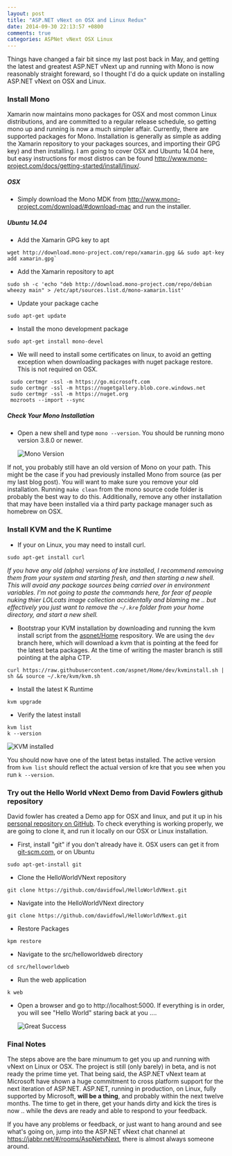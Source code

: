 ```yaml
---
layout: post
title: "ASP.NET vNext on OSX and Linux Redux"
date: 2014-09-30 22:13:57 +0800
comments: true
categories: ASPNet vNext OSX Linux
---
```


Things have changed a fair bit since my last post back in May, and getting the latest and greatest ASP.NET vNext up and running with Mono is now reasonably straight foreward,
so I thought I'd do a quick update on installing ASP.NET vNext on OSX and Linux.

### Install Mono

Xamarin now maintains mono packages for OSX and most common Linux distributions, and are committed to a regular release schedule, so getting mono up and running is now a much simpler affair. Currently, there are supported packages for Mono. Installation is generally as simple as adding the Xamarin repository to your packages sources, and importing their GPG key) and then installing. I am going to cover OSX and Ubuntu 14.04 here, but easy instructions for most distros can be found http://www.mono-project.com/docs/getting-started/install/linux/.

##### OSX

* Simply download the Mono MDK from http://www.mono-project.com/download/#download-mac and run the installer.


##### Ubuntu 14.04

* Add the Xamarin GPG key to apt
```
wget http://download.mono-project.com/repo/xamarin.gpg && sudo apt-key add xamarin.gpg`
```
* Add the Xamarin repository to apt
```
sudo sh -c 'echo "deb http://download.mono-project.com/repo/debian wheezy main" > /etc/apt/sources.list.d/mono-xamarin.list'
```
* Update your package cache
```
sudo apt-get update
```
* Install the mono development package
```
sudo apt-get install mono-devel
```

* We will need to install some certificates on linux, to avoid an getting exception when downloading packages with nuget package restore. This is not required on OSX.
```
 sudo certmgr -ssl -m https://go.microsoft.com
 sudo certmgr -ssl -m https://nugetgallery.blob.core.windows.net
 sudo certmgr -ssl -m https://nuget.org
 mozroots --import --sync
```


##### Check Your Mono Installation

* Open a new shell and type `mono --version`. You should be running mono version 3.8.0 or newer.

    ![Mono Version](https://s3-ap-southeast-1.amazonaws.com/uploads-ap.hipchat.com/24631/1103057/CwcEnLnN2p3lZnh/upload.png)


If not, you probably still have an old version of Mono on your path. This might be the case if you had previously installed Mono from source (as per my last blog post). You will want to make sure you remove your old installation. Running `make clean` from the mono source code folder is probably the best way to do this. Additionally, remove any other installation that may have been installed via a third party package manager such as homebrew on OSX.

### Install KVM and the K Runtime

* If your on Linux, you may need to install curl.
```
sudo apt-get install curl
```
_If you have any old (alpha) versions of kre installed, I recommend removing them from your system and starting fresh, and then starting a new shell. This will avoid any package sources being carried over in environment variables. I'm not going to paste the commands here, for fear of people nuking thier LOLcats image collection accidentally and blaming me .. but effectively you just want to remove the `~/.kre` folder from your home directory, and start a new shell._

* Bootstrap your KVM installation by downloading and running the kvm install script from the [aspnet/Home](https://github.com/aspnet/Home) respository. We are using the `dev` branch here, which will download a kvm that is pointing at the feed for the latest beta packages. At the time of writing the master branch is still pointing at the alpha CTP.
```
curl https://raw.githubusercontent.com/aspnet/Home/dev/kvminstall.sh | sh && source ~/.kre/kvm/kvm.sh
```
* Install the latest K Runtime
```
kvm upgrade
```
* Verify the latest install
```
kvm list
k --version
```
![KVM installed](https://s3-ap-southeast-1.amazonaws.com/uploads-ap.hipchat.com/24631/1103057/Me72unTWXm3RF85/upload.png)

You should now have one of the latest betas installed. The active version from `kvm list` should reflect the actual version of kre that you see when you run `k --version`.

 
### Try out the Hello World vNext Demo from David Fowlers github repository

David fowler has created a Demo app for OSX and linux, and put it up in his [personal repository on GitHub](https://github.com/davidfowl/HelloWorldVNext). To check everything is working properly, we are going to clone it, and run it locally on our OSX or Linux installation.

* First, install "git" if you don't already have it. OSX users can get it from [git-scm.com](http://git-scm.com/download/mac), or on Ubuntu
```
sudo apt-get-install git
```
* Clone the HelloWorldVNext repository
```
git clone https://github.com/davidfowl/HelloWorldVNext.git
```
* Navigate into the HelloWorldVNext directory
```
git clone https://github.com/davidfowl/HelloWorldVNext.git
```
* Restore Packages
```
kpm restore
```
* Navigate to the src/helloworldweb directory
```
cd src/helloworldweb
```
* Run the web application
```
k web
```
* Open a browser and go to http://localhost:5000. If everything is in order, you will see "Hello World" staring back at you ....

  ![Great Success](https://jabbrlive.blob.core.windows.net/jabbr-uploads/clipboard_cf58.png)

### Final Notes

The steps above are the bare minumum to get you up and running with vNext on Linux or OSX. The project is still (only barely) in beta, and is not ready the prime time yet. That being said, the ASP.NET vNext team at Microsoft have shown a huge commitment to cross platform support for the next iteration of ASP.NET. ASP.NET, running in production, on Linux, fully supported by Microsoft, __will be a thing__, and probably within the next twelve months. The time to get in there, get your hands dirty and kick the tires is now .. while the devs are ready and able to respond to your feedback.

If you have any problems or feedback, or just want to hang around and see what's going on, jump into the ASP.NET vNext chat channel at https://jabbr.net/#/rooms/AspNetvNext, there is almost always someone around.






 




















